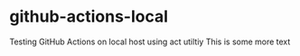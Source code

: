 # github-actions-local
Testing GitHub Actions on local host using act utiltiy
This is some more text